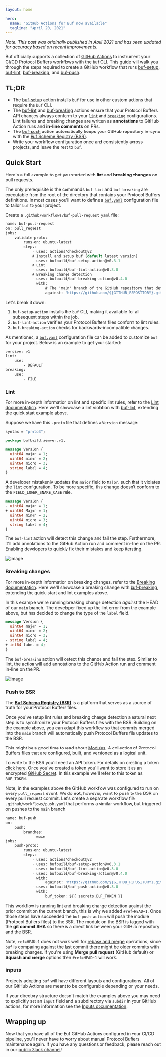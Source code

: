 ```yaml
---
layout: home

hero:
  name: "GitHub Actions for Buf now available"
  tagline: "April 20, 2021"
---
```


_Note. This post was originally published in April 2021 and has been updated for accuracy based on recent improvements._

Buf officially supports a collection of [GitHub Actions](https://github.com/features/actions) to instrument your CI/CD Protocol Buffers workflows with the `buf` CLI. This guide will walk you through the steps required to create a GitHub workflow that runs [buf-setup](https://github.com/marketplace/actions/buf-setup), [buf-lint](https://github.com/marketplace/actions/buf-lint), [buf-breaking](https://github.com/marketplace/actions/buf-breaking), and [buf-push](https://github.com/marketplace/actions/buf-push).

## TL;DR

- The [buf-setup](https://github.com/marketplace/actions/buf-setup) action installs `buf` for use in other custom actions that require the `buf` CLI.
- The [buf-lint](https://github.com/marketplace/actions/buf-lint) and [buf-breaking](https://github.com/marketplace/actions/buf-breaking) actions ensure that your Protocol Buffers API changes always conform to your [`lint`](/docs/lint/overview/index.md#configuration) and [`breaking`](/docs/breaking/overview/index.md#configuration) configurations. Lint failures and breaking changes are written as **annotations** to GitHub Action runs and **in-line comments** on PRs.
- The [buf-push](https://github.com/marketplace/actions/buf-push) action automatically keeps your GitHub repository in-sync with the [Buf Scheme Registry (BSR)](/docs/bsr/index.md).
- Write your workflow configuration once and consistently across projects, and leave the rest to `buf`.

## Quick Start

Here's a full example to get you started with **lint** and **breaking changes** on pull requests.

The only prerequisite is the commands `buf lint` and `buf breaking` are executable from the root of the directory that contains your Protocol Buffers definitions. In most cases you'll want to define a [`buf.yaml`](/docs/configuration/v1/buf-yaml/index.md) configuration file to tailor `buf` to your project.

Create a `.github/workflows/buf-pull-request.yaml` file:

```protobuf
name: buf-pull-request
on: pull_request
jobs:
    validate-proto:
        runs-on: ubuntu-latest
        steps:
            - uses: actions/checkout@v2
            # Install and setup buf (default latest version)
            - uses: bufbuild/buf-setup-action@v0.3.1
            # Lint
            - uses: bufbuild/buf-lint-action@v0.3.0
            # Breaking change detection
            - uses: bufbuild/buf-breaking-action@v0.4.0
              with:
                  # The 'main' branch of the GitHub repository that defines the module
                  against: "https://github.com/${GITHUB_REPOSITORY}.git#branch=main"
```

Let's break it down:

1.  `buf-setup-action` installs the `buf` CLI, making it available for all subsequent steps within the job.
2.  `buf-lint-action` verifies your Protocol Buffers files conform to lint rules.
3.  `buf-breaking-action` checks for backwards-incompatible changes.

As mentioned, a [`buf.yaml`](/docs/configuration/v1/buf-yaml/index.md) configuration file can be added to customize `buf` for your project. Below is an example to get your started:

```protobuf
version: v1
lint:
    use:
        - DEFAULT
breaking:
    use:
        - FILE
```

### Lint

For more in-depth information on lint and specific lint rules, refer to the [Lint documentation](/docs/lint/rules/index.md). Here we'll showcase a lint violation with [buf-lint](https://github.com/marketplace/actions/buf-lint), extending the quick start example above.

Suppose we have this `.proto` file that defines a `Version` message:

```protobuf
syntax = "proto3";

package bufbuild.semver.v1;

message Version {
  uint64 major = 1;
  uint64 minor = 2;
  uint64 micro = 3;
  string label = 4;
}
```

A developer mistakenly updates the `major` field to `Major`, such that it violates the `lint` configuration. To be more specific, this change doesn't conform to the `FIELD_LOWER_SNAKE_CASE` rule.

```protobuf
message Version {
- uint64 major = 1;
+ uint64 Major = 1;
  uint64 minor = 2;
  uint64 micro = 3;
  string label = 4;
}
```

The `buf-lint` action will detect this change and fail the step. Furthermore, it'll add annotations to the GitHub Action run and comment in-line on the PR. Enabling developers to quickly fix their mistakes and keep iterating.

![image](https://cdn.prod.website-files.com/6723e92f5d187330e4da8144/673fd089be6719b959bd0cf8_lint_v2-7KDB25AL.png)

### Breaking changes

For more in-depth information on breaking changes, refer to the [Breaking documentation](/docs/breaking/rules/index.md). Here we'll showcase a breaking change with [buf-breaking](https://github.com/marketplace/actions/buf-breaking), extending the quick-start and lint examples above.

In this example we're running breaking change detection _against_ the HEAD of our `main` branch. The developer fixed up the lint error from the example above, but has decided to change the type of the `label` field.

```protobuf
message Version {
  uint64 major = 1;
  uint64 minor = 2;
  uint64 micro = 3;
- string label = 4;
+ int64 label = 4;
}
```

The `buf-breaking` action will detect this change and fail the step. Similar to lint, the action will add annotations to the GitHub Action run and comment in-line on the PR.

![image](https://cdn.prod.website-files.com/6723e92f5d187330e4da8144/673fd089630d85a4a0d5daba_breaking_v2-KCG2OI2A.png)

### Push to BSR

The [**Buf Schema Registry (BSR)**](/docs/bsr/index.md) is a platform that serves as a source of truth for your Protocol Buffers files.

Once you've setup lint rules and breaking change detection a natural next step is to synchronize your Protocol Buffers files with the BSR. Building on the example above, you can adapt this workflow so that commits merged into the `main` branch will automatically push Protocol Buffers file updates to the BSR.

This might be a good time to read about [Modules](/docs/cli/modules-workspaces/index.md). A collection of Protocol Buffers files that are configured, built, and versioned as a logical unit.

To write to the BSR you'll need an API token. For details on creating a token [click here](/docs/bsr/authentication/index.md#create-an-api-token). Once you've created a token you'll want to store it as an encrypted [GitHub Secret](https://docs.github.com/en/actions/reference/encrypted-secrets). In this example we'll refer to this token as `BUF_TOKEN`.

Note, in the examples above the GitHub workflow was configured to run on every `pull_request` event. We do **not**, however, want to push to the BSR on every pull request commit. Let's create a separate workflow file `.github/workflows/push.yaml` that performs a similar workflow, but triggered on pushes to the `main` branch.

```protobuf
name: buf-push
on:
    push:
        branches:
            - main
jobs:
    push-proto:
        runs-on: ubuntu-latest
        steps:
            - uses: actions/checkout@v2
            - uses: bufbuild/buf-setup-action@v0.3.1
            - uses: bufbuild/buf-lint-action@v0.3.0
            - uses: bufbuild/buf-breaking-action@v0.4.0
              with:
                  against: "https://github.com/${GITHUB_REPOSITORY}.git#ref=HEAD~1"
            - uses: bufbuild/buf-push-action@v0.3.0
              with:
                  buf_token: ${{ secrets.BUF_TOKEN }}
```

This workflow is running lint and breaking change detection against the prior commit on the current branch, this is why we added `#ref=HEAD~1`. Once those steps have succeeded the `buf-push-action` will push the module (Protocol Buffers files) to the BSR. The module on the BSR is tagged with the **git commit SHA** so there is a direct link between your GitHub repository and the BSR.

Note, `ref=HEAD~1` does not work well for [rebase and merge](https://docs.github.com/en/github/administering-a-repository/configuring-pull-request-merges/about-merge-methods-on-github#rebasing-and-merging-your-commits) operations, since `buf` is comparing against the last commit there might be older commits with breaking changes. If you're using **Merge pull request** (GitHub default) or **Squash and merge** options then `#ref=HEAD~1` will work.

### Inputs

Projects adopting `buf` will have different layouts and configurations. All of our GitHub Actions are meant to be configurable depending on your needs.

If your directory structure doesn't match the examples above you may need to explicitly set an `input` field and a subdirectory via `subdir` in your GitHub actions, for more information see the [Inputs documentation](/docs/ci-cd/github-actions/index.md#inputs).

## Wrapping up

Now that you have all of the Buf GitHub Actions configured in your CI/CD pipeline, you'll never have to worry about manual Protocol Buffers maintenance again. If you have any questions or feedback, please reach out in our [public Slack channel](https://buf.build/b/slack)!

‍
